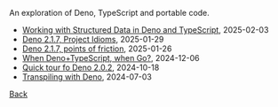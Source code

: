 

An exploration of Deno, TypeScript and portable code.

- [Working with Structured Data in Deno and TypeScript](/blog/2025/02/03/working_with_structured_data.html), 2025-02-03
- [Deno 2.1.7, Project Idioms](/blog/2025/01/29/project_idioms.html), 2025-01-29
- [Deno 2.1.7, points of friction](/blog/2025/01/26/points_of_friction.html), 2025-01-26
- [When Deno+TypeScript, when Go?](/blog/2024/12/06/when_deno_when_go.html), 2024-12-06
- [Quick tour fo Deno 2.0.2](/blog/2024/10/18/a-quick-tour-of-deno-2.html), 2024-10-18
- [Transpiling with Deno](/blog/2024/07/03/transpiling_with_deno.html), 2024-07-03

[Back](./)

